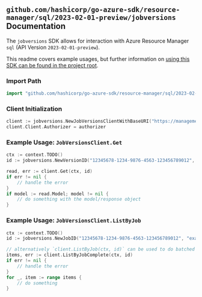 
## `github.com/hashicorp/go-azure-sdk/resource-manager/sql/2023-02-01-preview/jobversions` Documentation

The `jobversions` SDK allows for interaction with Azure Resource Manager `sql` (API Version `2023-02-01-preview`).

This readme covers example usages, but further information on [using this SDK can be found in the project root](https://github.com/hashicorp/go-azure-sdk/tree/main/docs).

### Import Path

```go
import "github.com/hashicorp/go-azure-sdk/resource-manager/sql/2023-02-01-preview/jobversions"
```


### Client Initialization

```go
client := jobversions.NewJobVersionsClientWithBaseURI("https://management.azure.com")
client.Client.Authorizer = authorizer
```


### Example Usage: `JobVersionsClient.Get`

```go
ctx := context.TODO()
id := jobversions.NewVersionID("12345678-1234-9876-4563-123456789012", "example-resource-group", "serverName", "jobAgentName", "jobName", "jobVersion")

read, err := client.Get(ctx, id)
if err != nil {
	// handle the error
}
if model := read.Model; model != nil {
	// do something with the model/response object
}
```


### Example Usage: `JobVersionsClient.ListByJob`

```go
ctx := context.TODO()
id := jobversions.NewJobID("12345678-1234-9876-4563-123456789012", "example-resource-group", "serverName", "jobAgentName", "jobName")

// alternatively `client.ListByJob(ctx, id)` can be used to do batched pagination
items, err := client.ListByJobComplete(ctx, id)
if err != nil {
	// handle the error
}
for _, item := range items {
	// do something
}
```
